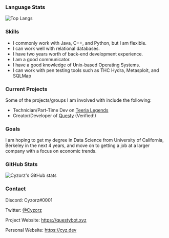 ### **Language Stats**

![Top Langs](https://github-readme-stats.vercel.app/api/top-langs/?username=Cyzorz&theme=dark&langs_count=2&layout=compact)

### **Skills**

  - I commonly work with Java, C++, and Python, but I am flexible.
  - I can work well with relational databases.
  - I have two years worth of back-end development experience.
  - I am a good communicator.
  - I have a good knowledge of Unix-based Operating Systems.
  - I can work with pen testing tools such as THC Hydra, Metasploit, and SQLMap
  
 
### **Current Projects**

Some of the projects/groups I am involved with include the following:
  
   - Technician/Part-Time Dev on [Teeria Legends](https://teeria.eu)
   - Creator/Developer of [Questy](https://questybot.xyz) (Verified!)
 
### **Goals**

I am hoping to get my degree in Data Science from University of California, Berkeley in the next 4 years, and move on to getting a job at a larger company with a focus on economic trends.

###  **GitHub Stats**

![Cyzorz's GitHub stats](https://github-readme-stats.vercel.app/api?username=Cyzorz&theme=dark)
 
### **Contact**
 
 Discord: Cyzorz#0001
 
 Twitter: [@Cyzorz](https://twitter.com/Cyzorz)
 
 Project Website: https://questybot.xyz
 
 Personal Website: https://cyz.dev
